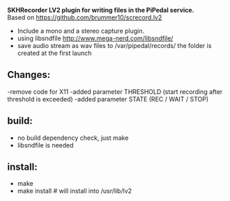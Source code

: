 <b>SKHRecorder LV2 plugin for writing files in the PiPedal service. </b><br>
Based on https://github.com/brummer10/screcord.lv2

- Include a mono and a stereo capture plugin.
- using libsndfile <a href="http://www.mega-nerd.com/libsndfile/">http://www.mega-nerd.com/libsndfile/</a>
- save audio stream as wav  files to /var/pipedal/records/  the folder is created at the first launch

## Changes:
-remove code for X11
-added parameter THRESHOLD (start recording after threshold is exceeded)
-added parameter STATE (REC / WAIT / STOP)

## build:
- no build dependency check, just make
- libsndfile is needed

## install:
- make
- make install # will install into /usr/lib/lv2
